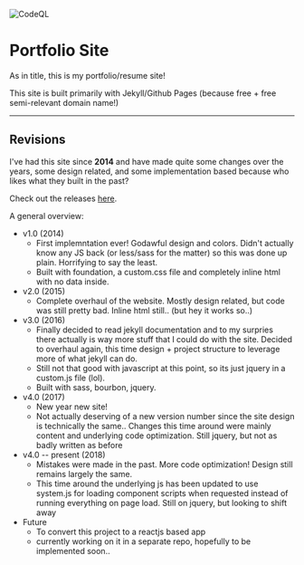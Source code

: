 ![CodeQL](https://github.com/dominicgan/dominicgan.github.io/actions/workflows/codeql-analysis.yml/badge.svg)
# Portfolio Site

As in title, this is my portfolio/resume site!

This site is built primarily with Jekyll/Github Pages (because free +
free semi-relevant domain name!)

---

## Revisions

I've had this site since **2014** and have made quite some changes over the
years, some design related, and some implementation based because who likes what
they built in the past?

Check out the releases [here](https://github.com/dominicgan/dominicgan.github.io/releases).

A general overview:

- v1.0 (2014)
  - First implemntation ever! Godawful design and colors. Didn't actually know
	  any JS back (or less/sass for the matter) so this was done up plain.
	  Horrifying to say the least. 
  - Built with foundation, a custom.css file and completely inline html with no
	  data inside.
- v2.0 (2015)
  - Complete overhaul of the website. Mostly design related, but code was still
	  pretty bad. Inline html still.. (but hey it works so..)
- v3.0 (2016)
  - Finally decided to read jekyll documentation and to my surpries there
	  actually is way more stuff that I could do with the site. Decided to
	  overhaul again, this time design + project structure to leverage more of
	  what jekyll can do.
  - Still not that good with javascript at this point, so its just jquery in a
	  custom.js file (lol).
  - Built with sass, bourbon, jquery.
- v4.0 (2017)
  - New year new site!
  - Not actually deserving of a new version number since the site design is
	  technically the same.. Changes this time around were mainly content and
	  underlying code optimization. Still jquery, but not as badly written as
	  before
- v4.0 -- present (2018)
  - Mistakes were made in the past. More code optimization! Design still remains
	  largely the same.
  - This time around the underlying js has been updated to use system.js for
	  loading component scripts when requested instead of running everything on
	  page load. Still on jquery, but looking to shift away
- Future
  - To convert this project to a reactjs based app
  - currently working on it in a separate repo, hopefully to be implemented
	  soon..
